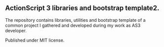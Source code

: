 ## ActionScript 3 libraries and bootstrap template2.
The repository contains libraries, utilities and bootstrap template of a common project I gathered and developed during my work as AS3 developer. 

Published under MIT license.
